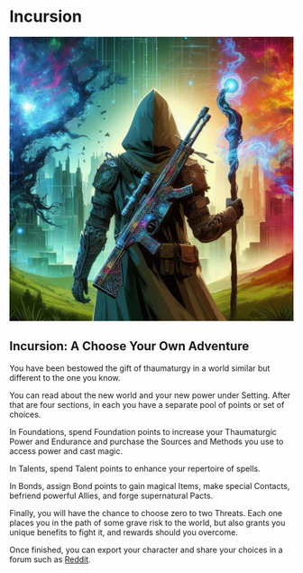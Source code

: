 # Incursion

![setting1.jpg](setting1.jpg)

## Incursion: A Choose Your Own Adventure

You have been bestowed the gift of thaumaturgy in a world similar but different to the one you know.

You can read about the new world and your new power under Setting. After that are four sections, in each you have a separate pool of points or set of choices.

In Foundations, spend Foundation points to increase your Thaumaturgic Power and Endurance and purchase the Sources and Methods you use to access power and cast magic.

In Talents, spend Talent points to enhance your repertoire of spells.

In Bonds, assign Bond points to gain magical Items, make special Contacts, befriend powerful Allies, and forge supernatural Pacts.

Finally, you will have the chance to choose zero to two Threats. Each one places you in the path of some grave risk to the world, but also grants you unique benefits to fight it, and rewards should you overcome.

Once finished, you can export your character and share your choices in a forum such as [Reddit](https://www.reddit.com/r/makeyourchoice).
